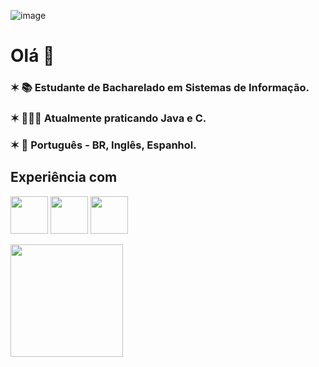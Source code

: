 ![image](https://github.com/cecimedeiros/cecimedeiros/assets/98926823/2eb568c8-2dc8-4e0c-a332-757461c9c542)

# Olá 👋
### ✶  📚 Estudante de Bacharelado em Sistemas de Informação.
### ✶  👩🏻‍💻 Atualmente praticando Java e C.
### ✶  💬 Português - BR, Inglês, Espanhol.

## Experiência com

<img src="https://cdn.jsdelivr.net/gh/devicons/devicon/icons/java/java-original.svg" width="60" height="60"/> <img src="https://cdn.jsdelivr.net/gh/devicons/devicon/icons/python/python-original.svg" width="60" height="60"/>
<img src="https://cdn.jsdelivr.net/gh/devicons/devicon/icons/c/c-original.svg" width="60" height="60"/>
          
          

<div>
<a href="https://github.com/cecimedeiros">
<img height="180em" src="https://github-readme-stats.vercel.app/api/top-langs/?username=cecimedeiros&layout=compact&langs_count=7&theme=ocean_dark"/>
</div>
